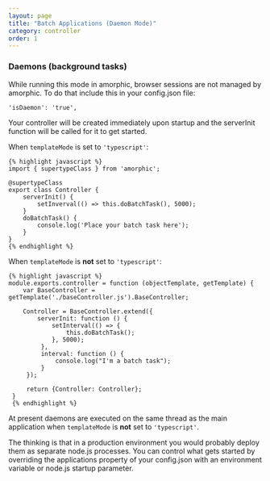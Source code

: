 ```yaml
---
layout: page
title: "Batch Applications (Daemon Mode)"
category: controller
order: 1
---
```


### Daemons (background tasks)

While running this mode in amorphic, browser sessions are not managed by amorphic. To do that include this in your config.json file:

    'isDaemon': 'true',

Your controller will be created immediately upon startup and the serverInit function will be called for it to get started.

When `templateMode` is set to `'typescript'`:

    {% highlight javascript %}
    import { supertypeClass } from 'amorphic';

    @supertypeClass
    export class Controller {
        serverInit() {
            setInverval(() => this.doBatchTask(), 5000);
        }
        doBatchTask() {
            console.log('Place your batch task here');
        }
    }
    {% endhighlight %}

When `templateMode` is **not** set to `'typescript'`:

    {% highlight javascript %}
    module.exports.controller = function (objectTemplate, getTemplate) {
        var BaseController = getTemplate('./baseController.js').BaseController;

        Controller = BaseController.extend({
            serverInit: function () {
                setInterval(() => {
                    this.doBatchTask();
                }, 5000);
             },
             interval: function () {
                 console.log("I'm a batch task");
             }
         });

         return {Controller: Controller};
     }
     {% endhighlight %}

 At present daemons are executed on the same thread as the main application when `templateMode` is **not** set to `'typescript'`.

 The thinking is that in a production environment you would probably deploy them as separate node.js processes. You can control what gets started by overriding the applications property of your config.json with an environment variable or node.js startup parameter.